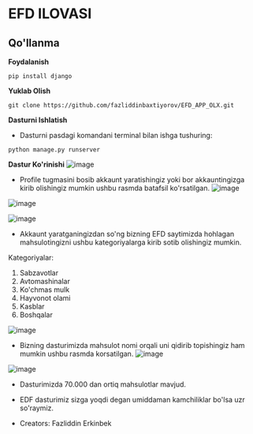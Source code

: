 # EFD ILOVASI 

## Qo'llanma

**Foydalanish**
```
pip install django
```
**Yuklab Olish**
```
git clone https://github.com/fazliddinbaxtiyorov/EFD_APP_OLX.git
```
**Dasturni Ishlatish**
  * Dasturni pasdagi komandani terminal bilan ishga tushuring: 
```
python manage.py runserver
```
**Dastur Ko'rinishi**
  ![image](https://github.com/fazliddinbaxtiyorov/EFD_APP_OLX/assets/137509986/46ef6bda-c23c-4e82-b496-db39d4f69cc5)


* Profile tugmasini bosib akkaunt yaratishingiz yoki bor akkauntingizga kirib olishingiz mumkin ushbu rasmda batafsil ko'rsatilgan.
![image](https://github.com/fazliddinbaxtiyorov/EFD_APP_OLX/assets/137509986/d4542bc0-5c53-4d6c-b361-bbc7b9ab74e2)

![image](https://github.com/fazliddinbaxtiyorov/EFD_APP_OLX/assets/137509986/1d859e2f-be08-424f-8881-330a5d193c3c)

![image](https://github.com/fazliddinbaxtiyorov/EFD_APP_OLX/assets/137509986/0123b8e4-d5ed-48f8-8ad0-6764221acc50)

* Akkaunt yaratganingizdan so'ng bizning EFD saytimizda hohlagan mahsulotingizni ushbu kategoriyalarga kirib sotib olishingiz mumkin.

Kategoriyalar:
1. Sabzavotlar
2. Avtomashinalar
3. Ko'chmas mulk
4. Hayvonot olami
5. Kasblar
6. Boshqalar

![image](https://github.com/fazliddinbaxtiyorov/EFD_APP_OLX/assets/137509986/26294c4c-e4c4-46b2-b834-12de62c16161)


* Bizning dasturimizda mahsulot nomi orqali uni qidirib topishingiz ham mumkin ushbu rasmda korsatilgan.
![image](https://github.com/fazliddinbaxtiyorov/EFD_APP_OLX/assets/137509986/6af8e74b-af3d-40e7-a8c8-fc17e9c3b865)


![image](https://github.com/fazliddinbaxtiyorov/EFD_APP_OLX/assets/137509986/cd0601b9-8e4c-4fe7-9aba-ad36ca66fda6)

* Dasturimizda 70.000 dan ortiq mahsulotlar mavjud.

* EDF dasturimiz sizga yoqdi degan umiddaman kamchiliklar bo'lsa uzr so'raymiz.

* Creators: Fazliddin Erkinbek
